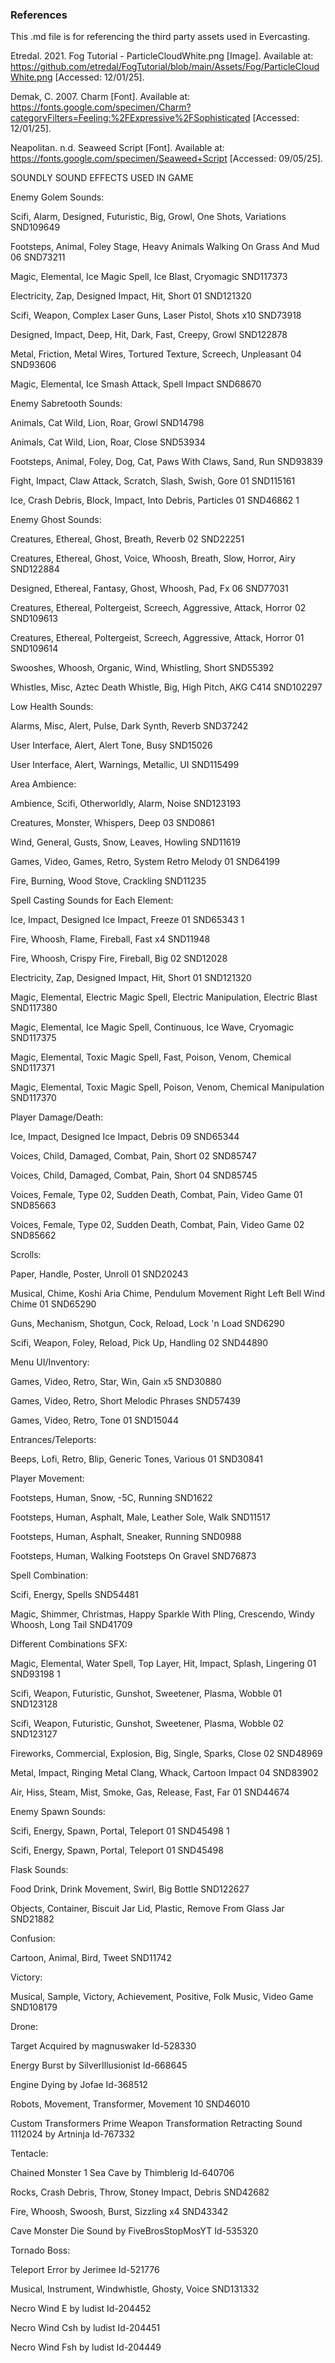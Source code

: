 ### References ### 

This .md file is for referencing the third party assets used in Evercasting.

Etredal. 2021. Fog Tutorial - ParticleCloudWhite.png [Image]. Available at: https://github.com/etredal/FogTutorial/blob/main/Assets/Fog/ParticleCloudWhite.png [Accessed: 12/01/25].

Demak, C. 2007. Charm [Font]. Available at: https://fonts.google.com/specimen/Charm?categoryFilters=Feeling:%2FExpressive%2FSophisticated [Accessed: 12/01/25].

Neapolitan. n.d. Seaweed Script [Font]. Available at: https://fonts.google.com/specimen/Seaweed+Script [Accessed: 09/05/25].

SOUNDLY SOUND EFFECTS USED IN GAME

Enemy Golem Sounds: 

Scifi, Alarm, Designed, Futuristic, Big, Growl, One Shots, Variations SND109649 

Footsteps, Animal, Foley Stage, Heavy Animals Walking On Grass And Mud 06 SND73211 

Magic, Elemental, Ice Magic Spell, Ice Blast, Cryomagic SND117373 

Electricity, Zap, Designed Impact, Hit, Short 01 SND121320 

Scifi, Weapon, Complex Laser Guns, Laser Pistol, Shots x10 SND73918 

Designed, Impact, Deep, Hit, Dark, Fast, Creepy, Growl SND122878 

Metal, Friction, Metal Wires, Tortured Texture, Screech, Unpleasant 04 SND93606  

Magic, Elemental, Ice Smash Attack, Spell Impact SND68670 


Enemy Sabretooth Sounds: 

Animals, Cat Wild, Lion, Roar, Growl SND14798 

Animals, Cat Wild, Lion, Roar, Close SND53934 

Footsteps, Animal, Foley, Dog, Cat, Paws With Claws, Sand, Run SND93839 

Fight, Impact, Claw Attack, Scratch, Slash, Swish, Gore 01 SND115161 

Ice, Crash   Debris, Block, Impact, Into Debris, Particles 01 SND46862 1 


Enemy Ghost Sounds: 

Creatures, Ethereal, Ghost, Breath, Reverb 02 SND22251 

Creatures, Ethereal, Ghost, Voice, Whoosh, Breath, Slow, Horror, Airy SND122884 

Designed, Ethereal, Fantasy, Ghost, Whoosh, Pad, Fx 06 SND77031 

Creatures, Ethereal, Poltergeist, Screech, Aggressive, Attack, Horror 02 SND109613 

Creatures, Ethereal, Poltergeist, Screech, Aggressive, Attack, Horror 01 SND109614 

Swooshes, Whoosh, Organic, Wind, Whistling, Short SND55392 

Whistles, Misc, Aztec Death Whistle, Big, High Pitch, AKG C414 SND102297 


Low Health Sounds: 

Alarms, Misc, Alert, Pulse, Dark Synth, Reverb SND37242 

User Interface, Alert, Alert Tone, Busy SND15026 

User Interface, Alert, Warnings, Metallic, UI SND115499 


Area Ambience: 

Ambience, Scifi, Otherworldly, Alarm, Noise SND123193 

Creatures, Monster, Whispers, Deep 03 SND0861 

Wind, General, Gusts, Snow, Leaves, Howling SND11619 

Games, Video, Games, Retro, System Retro Melody 01 SND64199 

Fire, Burning, Wood Stove, Crackling SND11235 


Spell Casting Sounds for Each Element: 

Ice, Impact, Designed Ice Impact, Freeze 01 SND65343 1 

Fire, Whoosh, Flame, Fireball, Fast x4 SND11948 

Fire, Whoosh, Crispy Fire, Fireball, Big 02 SND12028 

Electricity, Zap, Designed Impact, Hit, Short 01 SND121320 

Magic, Elemental, Electric Magic Spell, Electric Manipulation, Electric Blast SND117380 

Magic, Elemental, Ice Magic Spell, Continuous, Ice Wave, Cryomagic SND117375 

Magic, Elemental, Toxic Magic Spell, Fast, Poison, Venom, Chemical SND117371 

Magic, Elemental, Toxic Magic Spell, Poison, Venom, Chemical Manipulation SND117370 


Player Damage/Death:  

Ice, Impact, Designed Ice Impact, Debris 09 SND65344 

Voices, Child, Damaged, Combat, Pain, Short 02 SND85747 

Voices, Child, Damaged, Combat, Pain, Short 04 SND85745 

Voices, Female, Type 02, Sudden Death, Combat, Pain, Video Game 01 SND85663 

Voices, Female, Type 02, Sudden Death, Combat, Pain, Video Game 02 SND85662 


Scrolls: 

Paper, Handle, Poster, Unroll 01 SND20243 

Musical, Chime, Koshi Aria Chime, Pendulum Movement Right Left Bell Wind Chime 01 SND65290 

Guns, Mechanism, Shotgun, Cock, Reload, Lock 'n Load SND6290 

Scifi, Weapon, Foley, Reload, Pick Up, Handling 02 SND44890 


Menu UI/Inventory: 

Games, Video, Retro, Star, Win, Gain x5 SND30880 

Games, Video, Retro, Short Melodic Phrases SND57439 

Games, Video, Retro, Tone 01 SND15044 


Entrances/Teleports: 

Beeps, Lofi, Retro, Blip, Generic Tones, Various 01 SND30841 


Player Movement: 

Footsteps, Human, Snow, -5C, Running SND1622 

Footsteps, Human, Asphalt, Male, Leather Sole, Walk SND11517 

Footsteps, Human, Asphalt, Sneaker, Running SND0988 

Footsteps, Human, Walking Footsteps On Gravel SND76873


Spell Combination: 

Scifi, Energy, Spells SND54481 

Magic, Shimmer, Christmas, Happy Sparkle With Pling, Crescendo, Windy Whoosh, Long Tail SND41709 


Different Combinations SFX: 

Magic, Elemental, Water Spell, Top Layer, Hit, Impact, Splash, Lingering 01 SND93198 1 

Scifi, Weapon, Futuristic, Gunshot, Sweetener, Plasma, Wobble 01 SND123128 

Scifi, Weapon, Futuristic, Gunshot, Sweetener, Plasma, Wobble 02 SND123127 

Fireworks, Commercial, Explosion, Big, Single, Sparks, Close 02 SND48969 

Metal, Impact, Ringing Metal Clang, Whack, Cartoon Impact 04 SND83902 

Air, Hiss, Steam, Mist, Smoke, Gas, Release, Fast, Far 01 SND44674 


Enemy Spawn Sounds: 

Scifi, Energy, Spawn, Portal, Teleport 01 SND45498 1 

Scifi, Energy, Spawn, Portal, Teleport 01 SND45498


Flask Sounds: 

Food   Drink, Drink Movement, Swirl, Big Bottle SND122627 

Objects, Container, Biscuit Jar Lid, Plastic, Remove From Glass Jar SND21882 


Confusion: 

Cartoon, Animal, Bird, Tweet SND11742  


Victory: 

Musical, Sample, Victory, Achievement, Positive, Folk Music, Video Game SND108179 


Drone: 

Target Acquired by magnuswaker Id-528330 

Energy Burst by SilverIllusionist Id-668645 

Engine Dying by Jofae Id-368512 

Robots, Movement, Transformer, Movement 10 SND46010 

Custom Transformers Prime Weapon Transformation Retracting Sound 1112024 by Artninja Id-767332 


Tentacle: 

Chained Monster 1   Sea Cave by Thimblerig Id-640706 

Rocks, Crash   Debris, Throw, Stoney Impact, Debris SND42682 

Fire, Whoosh, Swoosh, Burst, Sizzling x4 SND43342

Cave Monster Die Sound by FiveBrosStopMosYT Id-535320 


Tornado Boss: 

Teleport Error by Jerimee Id-521776 

Musical, Instrument, Windwhistle, Ghosty, Voice SND131332 

Necro Wind E by ludist Id-204452 

Necro Wind Csh by ludist Id-204451 

Necro Wind Fsh by ludist Id-204449 